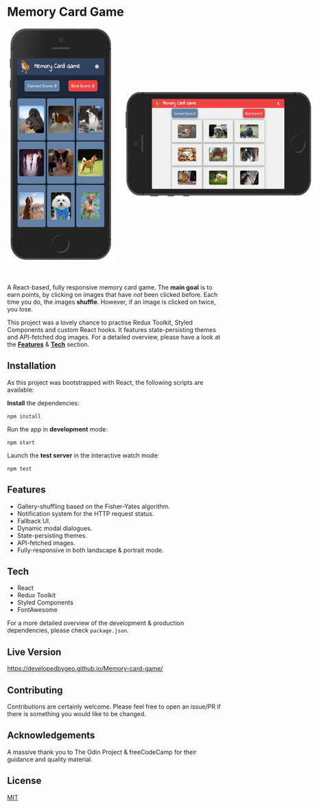 # Memory Card Game

<div style="display: flex">
<img src='./public/sample-v.png' height='550px' width='250px'/>
<img style="align-self: center" src='./public/sample-h.png' height='250px' width='475px'/>
</div>

<br>
<br>

A React-based, fully responsive memory card game. The **main goal** is to earn points, by clicking on images that have _not_ been clicked before. Each time you do, the images **shuffle**. However, if an image is clicked on twice, you lose.

This project was a lovely chance to practise Redux Toolkit, Styled Components and custom React hooks. It features state-persisting themes and API-fetched dog images. For a detailed overview, please have a look at the [**Features**](##features) & [**Tech**](##tech) section.

## Installation

As this project was bootstrapped with React, the following scripts are available:

**Install** the dependencies:

```
npm install
```

Run the app in **development** mode:

```
npm start
```

Launch the **test server** in the interactive watch mode:

```
npm test
```

## Features

- Gallery-shuffling based on the Fisher-Yates algorithm.
- Notification system for the HTTP request status.
- Fallback UI.
- Dynamic modal dialogues.
- State-persisting themes.
- API-fetched images.
- Fully-responsive in both landscape & portrait mode.

## Tech

- React
- Redux Toolkit
- Styled Components
- FontAwesome

For a more detailed overview of the development & production dependencies, please check `package.json`.

## Live Version

<https://developedbygeo.github.io/Memory-card-game/>

## Contributing

Contributions are certainly welcome. Please feel free to open an issue/PR if there is something you would like to be changed.

## Acknowledgements

A massive thank you to The Odin Project & freeCodeCamp for their guidance and quality material.

## License

[MIT](./LICENSE.md)
